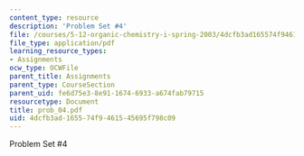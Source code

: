```yaml
---
content_type: resource
description: 'Problem Set #4'
file: /courses/5-12-organic-chemistry-i-spring-2003/4dcfb3ad165574f9461545695f798c09_prob_04.pdf
file_type: application/pdf
learning_resource_types:
- Assignments
ocw_type: OCWFile
parent_title: Assignments
parent_type: CourseSection
parent_uid: fe6d75e3-8e91-1674-6933-a674fab79715
resourcetype: Document
title: prob_04.pdf
uid: 4dcfb3ad-1655-74f9-4615-45695f798c09
---
```

Problem Set #4

